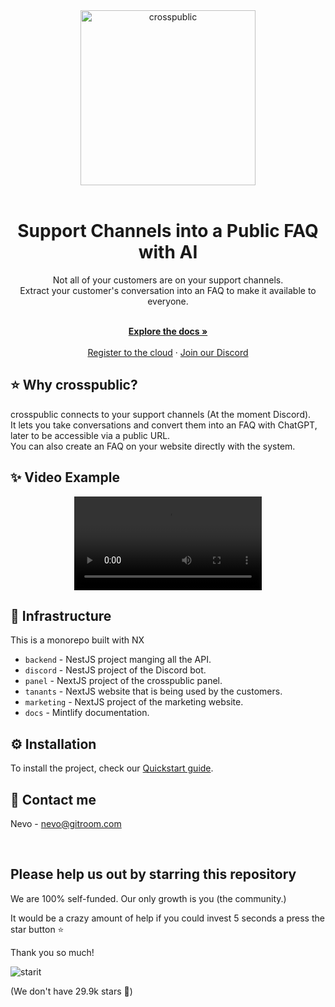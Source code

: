 <div align="center">
  <a href="https://crosspublic.com?utm_source=github" target="_blank">
  <picture>
    <source media="(prefers-color-scheme: dark)" srcset="https://github.com/github-20k/crosspublic/assets/100117126/b1627f46-ab23-4a84-8a1f-e3c56d6411b0">
    <img alt="crosspublic" src="https://github.com/github-20k/crosspublic/assets/100117126/1f6c696c-d078-4e30-a8d6-bf503769059c" width="280"/>
  </picture>
  </a>
</div>

<br/>

<h1 align="center">Support Channels into a Public FAQ with AI</h1>

<div align="center">
Not all of your customers are on your support channels.<br />
Extract your customer's conversation into an FAQ to make it available to everyone.
</div>

  <p align="center">
    <br />
    <a href="https://crosspublic.com/docs"><strong>Explore the docs »</strong></a>
    <br/><br/>
    <a href="https://crosspublic.com/register">Register to the cloud</a>
    ·
    <a href="https://discord.gitroom.com">Join our Discord</a>
  </p>

## ⭐️ Why crosspublic?

crosspublic connects to your support channels (At the moment Discord). <br />
It lets you take conversations and convert them into an FAQ with ChatGPT, later to be accessible via a public URL.<br />
You can also create an FAQ on your website directly with the system.

## ✨ Video Example

<div align="center">
  <video src="https://github.com/github-20k/crosspublic/assets/100117126/caed6cdf-0582-4e90-aea6-e37081951c6e"></video>
</div>

## 🔌 Infrastructure

This is a monorepo built with NX

- `backend` - NestJS project manging all the API.
- `discord` - NestJS project of the Discord bot.
- `panel` - NextJS project of the crosspublic panel.
- `tanants` - NextJS website that is being used by the customers.
- `marketing` - NextJS project of the marketing website.
- `docs` - Mintlify documentation.

## ⚙️ Installation
To install the project, check our [Quickstart guide](https://docs.crosspublic.com/quickstart).

## 🍾 Contact me

Nevo - [nevo@gitroom.com](mailto:nevo@gitroom.com)

&nbsp;

## Please help us out by starring this repository
We are 100% self-funded. Our only growth is you (the community.)

It would be a crazy amount of help if you could invest 5 seconds a press the star button ⭐️

Thank you so much!

![starit](https://user-images.githubusercontent.com/100117126/226560726-9e6b5b7d-b881-4a3c-90e5-a190c5433866.gif)

(We don't have 29.9k stars 🤣)
&nbsp;
